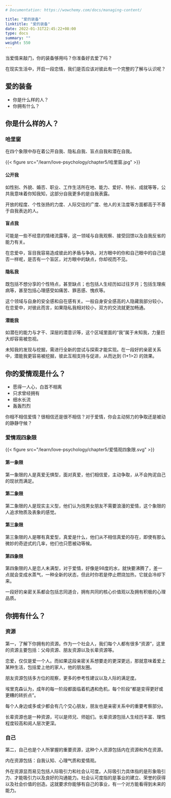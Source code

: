 ```yaml
---
# Documentation: https://wowchemy.com/docs/managing-content/

title: "爱的装备"
linktitle: "爱的装备"
date: 2022-01-31T22:45:22+08:00
type: docs
summary: ""
weight: 550
---
```


<!--more-->

当爱情来敲门，你的装备够用吗？你准备好去爱了吗？

在现实生活中，开启一段恋情，我们是否应该对彼此有一个完整的了解与认识呢？

## 爱的装备

- 你是什么样的人？
- 你拥有什么？

## 你是什么样的人？

### 哈里窗

在四个象限中存在着公开自我、隐私自我、盲点自我和潜在自我。

{{< figure src="/learn/love-psychology/chapter5/哈里窗.jpg" >}}

#### 公开我

如性别、外貌、婚否、职业、工作生活所在地、能力、爱好、特长、成就等等，公共我意味着你知我知，这部分自我更多的是自我表露。

开放的程度、个性张扬的力度、人际交往的广度、他人的关注度等方面都高于不善于自我表达的人。

#### 盲点我

可能是一些不经意的情绪流露等，这一领域与自我观察、接受回馈以及自我反省的能力有关。

在恋爱中，盲目我容易造成彼此的矛盾与争执，对方眼中的你和自己眼中的自己是否一样呢，是否有一个盲区，对方眼中的缺点，你却视而不见。

#### 隐私我

既包括不想分享的个性特点，甚至缺点；也包括人生经历如过往岁月；包括生理疾病等，甚至包括心理感受如痛苦、罪恶感、愧疚等。

这个领域与自身的安全感和自在感有关。一般自身安全感高的人隐藏我部分较小，在恋爱中，对彼此而言，如果隐私我相对较小，双方的交流就更加畅通。

#### 潜能我

如潜在的能力与才干、深层的潜意识等，这个区域里面的“我”属于未知我，力量巨大却容易被忽视。

未知我的发现与挖掘，需进行全新的尝试与探索才能实现。在一段好的亲密关系中，潜能我更容易被挖掘，彼此互相支持与促进，从而达到 \(1+1>2\) 的效果。

## 你的爱情观是什么？

- 愿得一人心，白首不相离
- 只求曾经拥有
- 细水长流
- 轰轰烈烈

你相不相信爱情？很相信还是很不相信？对于爱情，你会主动努力的争取还是被动的静静守候？

### 爱情观四象限

{{< figure src="/learn/love-psychology/chapter5/爱情观四象限.svg" >}}

#### 第一象限

第一象限的人是真爱无惧型，面对真爱，他们相信爱，主动争取，从不会拘泥自己的现状而满足。

#### 第二象限

第二象限的人是现实主义型，他们认为找男女朋友不需要浪漫的爱情，这个象限的人追求物质及表象的感觉。

#### 第三象限

第三象限的人是哪有真爱型，真爱是什么，他们从不相信真爱的存在，即使有那么微妙的奇迹式的几率，他们也只愿被动等候。

#### 第四象限

第四象限的人是恋人未满型，对于爱情，好像是98度的水，就快要沸腾了，差一点就会变成水蒸气，一种全新的状态，但此时你若是停止燃烧加热，它就会冷却下来。

一段好的亲密关系都会包括志同道合，拥有共同的核心价值观以及拥有积极的心理品质。

## 你拥有什么？

### 资源

第一，了解下你拥有的资源。作为一个社会人，我们每个人都有很多“资源”，这里的资源主要包括：父母资源、朋友资源以及长辈资源等。

恋爱，仅仅是爱一个人。而如果这段亲密关系想要走的更深更远，那就意味着爱上某种生活，包括爱上他的家人，他的朋友圈。

朋友资源包括多方位的观察，更多的参考性建议以及人际的满足度。

埃里克森认为，成年的每一阶段都面临着机遇和危机，每个阶段“都是变得更好或更糟的转折点”。

每个人身边或多或少都会有几个交心朋友，朋友也是亲密关系中的重要考察部分。

长辈资源也是一种资源，可以是师兄、师姐们。长辈资源包括人生经历丰富、理性程度较高和阅人层次更深。

### 自己

第二，自己也是个人所掌握的重要资源，这种个人资源包括内在资源和外在资源。

内在资源包括：自我认知、心理气质和爱情观。

外在资源显而易见包括人际吸引力和社会认可度。人际吸引力具体指的是形象吸引力、才能吸引力以及良好的沟通能力。社会认可度指的是事业的建立、荣誉的获得以及社会价值的创造。这就要求你能够有自己的事业，有一个对方能看得到未来的能力。